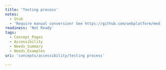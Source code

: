 ```yaml
---
title: 'Testing process'
notes:
  - Stub
  - 'Require manual conversion! See https://github.com/webplatform/mediawiki-conversion/issues/24'
readiness: 'Not Ready'
tags:
  - Concept_Pages
  - Accessibility
  - Needs_Summary
  - Needs_Examples
uri: 'concepts/accessibility/testing process'

---
```

